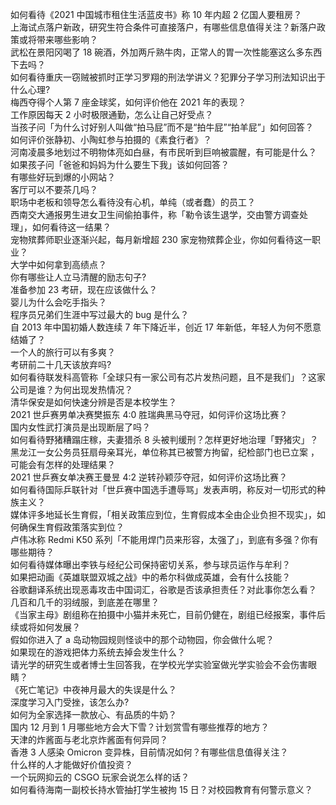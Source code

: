 如何看待《2021 中国城市租住生活蓝皮书》称 10 年内超 2 亿国人要租房？  
上海试点落户新政，研究生符合条件可直接落户，有哪些信息值得关注？新落户政策或将带来哪些影响？  
武松在景阳冈喝了 18 碗酒，外加两斤熟牛肉，正常人的胃一次性能塞这么多东西下去吗？  
如何看待重庆一窃贼被抓时正学习罗翔的刑法学讲义？犯罪分子学习刑法知识出于什么心理?  
梅西夺得个人第 7 座金球奖，如何评价他在 2021 年的表现？  
工作原因每天 2 小时极限通勤，怎么让自己好受点？  
当孩子问「为什么讨好别人叫做“拍马屁”而不是“拍牛屁”“拍羊屁”」如何回答？  
如何评价张静初、小陶虹参与拍摄的《素食行者》？  
河南凌晨多地划过不明物体亮如白昼，有市民听到巨响被震醒，有可能是什么？  
如果孩子问「爸爸和妈妈为什么要生下我」该如何回答？  
有哪些好玩到爆的小网站？  
客厅可以不要茶几吗？  
职场中老板和领导怎么看待没有心机，单纯（或者蠢）的员工？  
西南交大通报男生进女卫生间偷拍事件，称「勒令该生退学，交由警方调查处理」，如何看待这一结果？  
宠物殡葬师职业逐渐兴起，每月新增超 230 家宠物殡葬企业，你如何看待这一职业？  
大学中如何拿到高绩点？  
你有哪些让人立马清醒的励志句子?  
准备参加 23 考研，现在应该做什么？  
婴儿为什么会吃手指头？  
程序员兄弟们生涯中写过最大的 bug 是什么？  
自 2013 年中国初婚人数连续 7 年下降近半，创近 17 年新低，年轻人为何不愿意结婚了？  
一个人的旅行可以有多爽？  
考研前二十几天该放弃吗?  
如何看待联发科高管称「全球只有一家公司有芯片发热问题，且不是我们」？这家公司是谁？为何出现发热情况？  
清华保安是如何快速分辨是否是本校学生？  
2021 世乒赛男单决赛樊振东 4:0 胜瑞典黑马夺冠，如何评价这场比赛？  
国内女性武打演员是出现断层了吗？  
如何看待野猪糟蹋庄稼，夫妻猎杀 8 头被判缓刑？怎样更好地治理「野猪灾」？  
黑龙江一女公务员狂扇母亲耳光，单位称其已被警方拘留，纪检部门也已立案 ，可能会有怎样的处理结果？  
2021 世乒赛女单决赛王曼昱 4:2 逆转孙颖莎夺冠，如何评价这场比赛？  
如何看待国际乒联针对「世乒赛中国选手遭辱骂」发表声明，称反对一切形式的种族主义？  
媒体评多地延长生育假，「相关政策应到位，生育假成本全由企业负担不现实」，如何确保生育假政策落实到位？  
卢伟冰称 Redmi K50 系列「不能用焊门员来形容，太强了」，到底有多强？你有哪些期待？  
如何看待媒体曝出李铁与经纪公司保持密切关系，参与球员运作与牟利？  
如果把动画《英雄联盟双城之战》中的希尔科做成英雄，会有什么技能？  
谷歌翻译系统出现恶毒攻击中国词汇，谷歌是否该承担责任？对此事你怎么看？  
几百和几千的羽绒服，到底差在哪里？  
《当家主母》剧组称在拍摄中小猫并未死亡，目前仍健在，剧组已经报案，事件后续或将如何发展？  
假如你进入了 a 岛动物园规则怪谈中的那个动物园，你会做什么呢？  
如果现在的游戏把体力系统去掉会发生什么？  
请光学的研究生或者博士生回答我，在学校光学实验室做光学实验会不会伤害眼睛？  
《死亡笔记》中夜神月最大的失误是什么？  
深度学习入门受挫，该怎么办?  
如何为全家选择一款放心、有品质的牛奶？  
国内 12 月到 1 月哪些地方会大下雪？计划赏雪有哪些推荐的地方？  
天津的炸酱面与老北京炸酱面有何异同？  
香港 3 人感染 Omicron 变异株，目前情况如何？有哪些信息值得关注？  
什么样的人才能做好价值投资？  
一个玩网抑云的 CSGO 玩家会说怎么样的话？  
如何看待海南一副校长持水管抽打学生被拘 15 日？对校园教育有何警示意义？  
